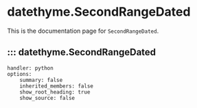 # datethyme.SecondRangeDated

This is the documentation page for `SecondRangeDated`.

## ::: datethyme.SecondRangeDated
    handler: python
    options:
        summary: false
        inherited_members: false
        show_root_heading: true
        show_source: false
